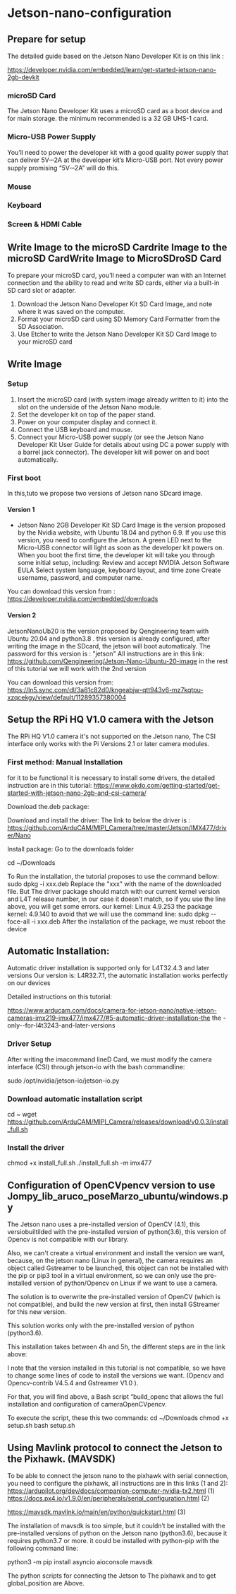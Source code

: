 # Jetson-nano-configuration
## Prepare for setup
The detailed guide  based on the Jetson Nano Developer Kit is on this link :

https://developer.nvidia.com/embedded/learn/get-started-jetson-nano-2gb-devkit
 
 
### microSD Card
The Jetson Nano Developer Kit uses a microSD card as a boot device and for main storage. the minimum recommended is a 32 GB UHS-1 card.
### Micro-USB Power Supply
You’ll need to power the developer kit with a good quality power supply that can deliver 5V⎓2A at the developer kit’s Micro-USB port. Not every power supply promising “5V⎓2A” will do this.
### Mouse
### Keyboard
### Screen & HDMI Cable

## Write Image to the microSD Cardrite Image to the microSD CardWrite Image to MicroSDroSD Card

To prepare your microSD card, you’ll need a computer wan with an Internet connection and the ability to read and write SD cards, either via a built-in SD card slot or adapter.
1. Download the Jetson Nano Developer Kit SD Card Image, and note where it was saved on the computer.
2. Format your microSD card using SD Memory Card Formatter from the SD Association.
3. Use Etcher to write the Jetson Nano Developer Kit SD Card Image to your microSD card

## Write Image

### Setup 
1. Insert the microSD card (with system image already written to it) into the slot on the underside of the Jetson Nano module.
2. Set the developer kit on top of the paper stand.
3. Power on your computer display and connect it.
4. Connect the USB keyboard and mouse.
5. Connect your Micro-USB power supply (or see the Jetson Nano Developer Kit User Guide for details about using DC a power supply with a barrel jack connector). The developer kit will power on and boot automatically.
### First boot
In this,tuto we propose two versions of Jetson nano SDcard image.
#### Version 1
- Jetson Nano 2GB Developer Kit SD Card Image  is the version proposed by the Nvidia website, with Ubuntu 18.04 and python 6.9.
If you use this version, you need to configure the Jetson.
A green LED next to the Micro-USB connector will light as soon as the developer kit powers on. When you boot the first time, the developer kit will take you through some initial setup, including:
Review and accept NVIDIA Jetson Software EULA
Select system language, keyboard layout, and time zone
Create username, password, and computer name.

You can download this version from : https://developer.nvidia.com/embedded/downloads
#### Version 2

JetsonNanoUb20 is the version proposed by Qengineering team with Ubuntu 20.04 and python3.8 .
this version is already configured, after writing the image in the SDcard, the jetson will boot automaticaly.
The password for this version is : "jetson"
All instructions are in this link: https://github.com/Qengineering/Jetson-Nano-Ubuntu-20-image
in the rest of this tutorial we will work with the 2nd version

You can download this version from:
https://ln5.sync.com/dl/3a81c82d0/kngeabjw-qtt943v6-mz7kqtpu-xzqcekgy/view/default/11289357380004
## Setup the RPi HQ V1.0 camera with the Jetson
The RPi HQ V1.0 camera it's not supported on the Jetson nano, The CSI interface only works with the Pi Versions 2.1 or later  camera modules.

### First method: Manual Installation

for it to be functional it is necessary to install some drivers, the detailed instruction are in this tutorial: 
https://www.okdo.com/getting-started/get-started-with-jetson-nano-2gb-and-csi-camera/

Download the.deb package:

Download and install the driver: 
The link to below the driver is :
 https://github.com/ArduCAM/MIPI_Camera/tree/master/Jetson/IMX477/driver/Nano

Install package:
Go to the downloads folder

cd ~/Downloads

To Run the installation, the tutorial proposes to use the command bellow:
sudo dpkg -i xxx.deb
Replace the "xxx" with the name of the downloaded file.
But The driver package should match with our current kernel version and L4T release number, in our case it doesn’t match,
so if you use the line above, you will get some errors.
our kernel: Linux 4.9.253
the package kernel: 4.9.140
to avoid that we will use the command line:
sudo dpkg --foce-all -i xxx.deb
After the installation of the package, we must reboot the device

## Automatic Installation:

Automatic driver installation is supported only for L4T32.4.3 and later versions
Our version is: L4R32.7.1, the automatic installation works perfectly on our devices
	
Detailed instructions on this tutorial: 

https://www.arducam.com/docs/camera-for-jetson-nano/native-jetson-cameras-imx219-imx477/imx477/#5-automatic-driver-installation-the the -only--for-l4t3243-and-later-versions

### Driver Setup
After writing the imacommand lineD Card, we must modify the camera interface (CSI) through jetson-io with the bash commandline:

sudo /opt/nvidia/jetson-io/jetson-io.py
### Download automatic installation script

cd ~
wget https://github.com/ArduCAM/MIPI_Camera/releases/download/v0.0.3/install_full.sh


### Install the driver

chmod +x install_full.sh 
./install_full.sh -m imx477


## Configuration of OpenCVpencv version to use Jompy_lib_aruco_poseMarzo_ubuntu/windows.py
The Jetson nano uses a pre-installed version of OpenCV (4.1), this versiobuiltilded with the pre-installed version of python(3.6), this version of Opencv is not compatible with our library.

Also, we can't create a virtual environment and install the version we want, because, on the jetson nano (Linux in general), the camera requires an object called Gstreamer to be launched, this object can not be installed with the pip or pip3 tool in a virtual environment, so we can only use the pre-installed version of python/Opencv on Linux if we want to use a camera.

The solution is to overwrite the pre-installed version of OpenCV (which is not compatible), and build the new version at first, then install GStreamer for this new version.

This solution works only with the pre-installed version of python (python3.6).


This installation takes between 4h and 5h, the different steps are in the link above:

I note that the version installed in this tutorial is not compatible, so we have to change some lines of code to install the versions we want.
(Opencv and Opencv-contrib V4.5.4 and Gstreamer V1.0 ).

For that, you will find above, a Bash script “build_openc that allows the full installation and configuration of cameraOpenCVpencv. 

To execute the script, these this two commands:
cd ~/Downloads
chmod +x setup.sh 
bash setup.sh

## Using Mavlink protocol to connect the Jetson to the Pixhawk. (MAVSDK)

To be able to connect the jetson nano to the pixhawk with serial connection, you need to configure the pixhawk, all instructions are in this links (1 and 2): 
https://ardupilot.org/dev/docs/companion-computer-nvidia-tx2.html  (1)
https://docs.px4.io/v1.9.0/en/peripherals/serial_configuration.html  (2)



https://mavsdk.mavlink.io/main/en/python/quickstart.html (3)

The installation of mavsdk is too simple, but it couldn’t be installed with the pre-installed versions of python on the Jetson nano (python3.6), because it requires python3.7 or more.
it could be installed with python-pip with the following command line:

python3 -m pip install asyncio aioconsole mavsdk 

The python scripts for connecting the Jetson to The pixhawk and to get global_position are Above.




